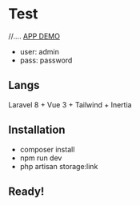 # Test

//....
[APP DEMO](http://app-ventas-3j.herokuapp.com/)
- user: admin
- pass: password

## Langs

Laravel 8 + Vue 3 + Tailwind + Inertia

## Installation

- composer install
- npm run dev
- php artisan storage:link

## Ready!